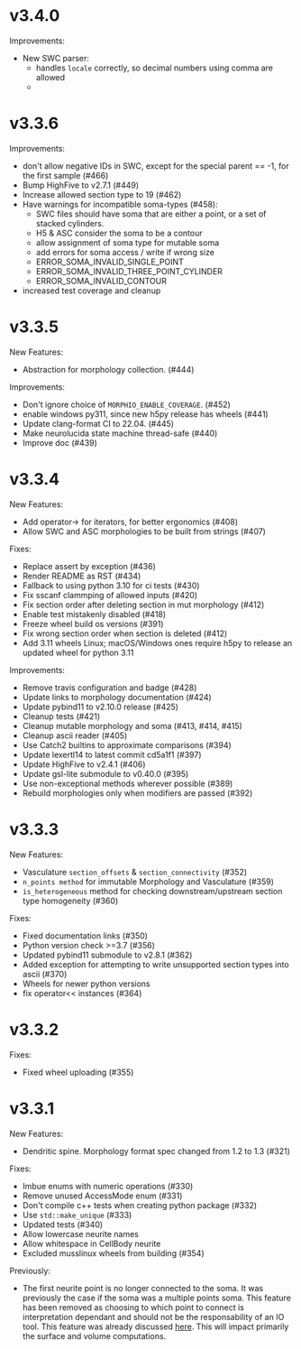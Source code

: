v3.4.0
======
Improvements:
* New SWC parser:
    * handles `locale` correctly, so decimal numbers using comma are allowed
    * 

v3.3.6
======
Improvements:
* don't allow negative IDs in SWC, except for the special parent == -1, for the first sample (#466)
* Bump HighFive to v2.7.1 (#449)
* Increase allowed section type to 19 (#462)
* Have warnings for incompatible soma-types (#458):
    * SWC files should have soma that are either a point, or a set of stacked cylinders.
    * H5 & ASC consider the soma to be a contour
    * allow assignment of soma type for mutable soma
    * add errors for soma access / write if wrong size
     - ERROR_SOMA_INVALID_SINGLE_POINT
     - ERROR_SOMA_INVALID_THREE_POINT_CYLINDER
     - ERROR_SOMA_INVALID_CONTOUR
* increased test coverage and cleanup

v3.3.5
======
New Features:
* Abstraction for morphology collection. (#444)

Improvements:
* Don't ignore choice of `MORPHIO_ENABLE_COVERAGE`. (#452)
* enable windows py311, since new h5py release has wheels (#441)
* Update clang-format CI to 22.04. (#445)
* Make neurolucida state machine thread-safe (#440)
* Improve doc (#439)

v3.3.4
======

New Features:
* Add operator-> for iterators, for better ergonomics (#408)
* Allow SWC and ASC morphologies to be built from strings (#407)

Fixes:
* Replace assert by exception (#436)
* Render README as RST (#434)
* Fallback to using python 3.10 for ci tests (#430)
* Fix sscanf clammping of allowed inputs (#420)
* Fix section order after deleting section in mut morphology (#412)
* Enable test mistakenly disabled (#418)
* Freeze wheel build os versions (#391)
* Fix wrong section order when section is deleted (#412)
* Add 3.11 wheels Linux; macOS/Windows ones require h5py to release an updated wheel for python 3.11

Improvements:
* Remove travis configuration and badge (#428)
* Update links to morphology documentation (#424)
* Update pybind11 to v2.10.0 release (#425)
* Cleanup tests (#421)
* Cleanup mutable morphology and soma (#413, #414, #415)
* Cleanup ascii reader (#405)
* Use Catch2 builtins to approximate comparisons (#394)
* Update lexertl14 to latest commit cd5a1f1 (#397)
* Update HighFive to v2.4.1 (#406)
* Update gsl-lite submodule to v0.40.0 (#395)
* Use non-exceptional methods wherever possible (#389)
* Rebuild morphologies only when modifiers are passed (#392)


v3.3.3
======

New Features:
* Vasculature `section_offsets` & `section_connectivity` (#352)
* `n_points method` for immutable Morphology and Vasculature (#359)
* `is_heterogeneous` method for checking downstream/upstream section type homogeneity (#360)

Fixes:
* Fixed documentation links (#350)
* Python version check >=3.7 (#356)
* Updated pybind11 submodule to v2.8.1 (#362)
* Added exception for attempting to write unsupported section types into ascii (#370)
* Wheels for newer python versions
* fix operator<< instances (#364)

v3.3.2
======

Fixes:
* Fixed wheel uploading (#355)

v3.3.1
======

New Features:
* Dendritic spine. Morphology format spec changed from 1.2 to 1.3 (#321)

Fixes:
* Imbue enums with numeric operations (#330)
* Remove unused AccessMode enum (#331)
* Don't compile c++ tests when creating python package (#332)
* Use `std::make_unique` (#333)
* Updated tests (#340)
* Allow lowercase neurite names
* Allow whitespace in CellBody neurite
* Excluded musslinux wheels from building (#354)

Previously:
* The first neurite point is no longer connected to the soma. It was previously
  the case if the soma was a multiple points soma. This feature has been
  removed as choosing to which point to connect is interpretation dependant and
  should not be the responsability of an IO tool. This feature was already
  discussed [here](https://github.com/BlueBrain/Brion/pull/94#issuecomment-248010437).
  This will impact primarily the surface and volume computations.
